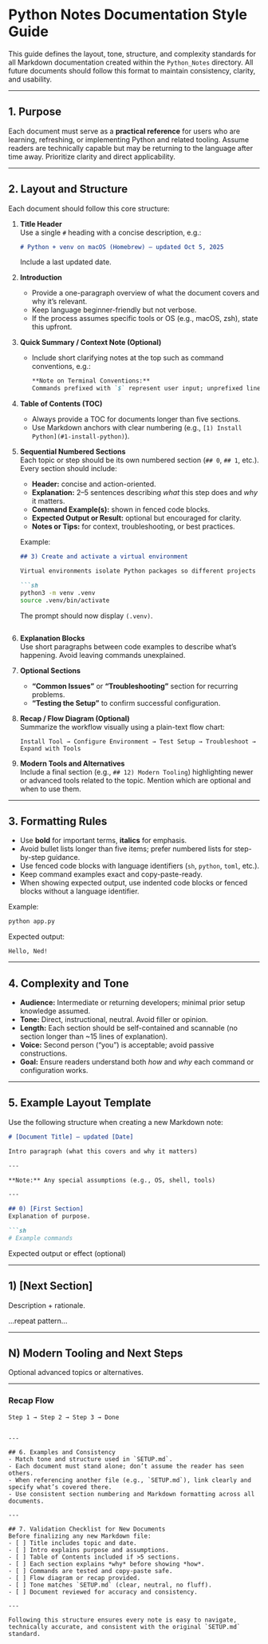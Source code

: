 


# Python Notes Documentation Style Guide

This guide defines the layout, tone, structure, and complexity standards for all Markdown documentation created within the `Python_Notes` directory. All future documents should follow this format to maintain consistency, clarity, and usability.

---

## 1. Purpose
Each document must serve as a **practical reference** for users who are learning, refreshing, or implementing Python and related tooling. Assume readers are technically capable but may be returning to the language after time away. Prioritize clarity and direct applicability.

---

## 2. Layout and Structure

Each document should follow this core structure:

1. **Title Header**  
   Use a single `#` heading with a concise description, e.g.:
   ```md
   # Python + venv on macOS (Homebrew) — updated Oct 5, 2025
   ```
   Include a last updated date.

2. **Introduction**  
   - Provide a one-paragraph overview of what the document covers and why it’s relevant.  
   - Keep language beginner-friendly but not verbose.  
   - If the process assumes specific tools or OS (e.g., macOS, zsh), state this upfront.

3. **Quick Summary / Context Note (Optional)**  
   - Include short clarifying notes at the top such as command conventions, e.g.:
     ```md
     **Note on Terminal Conventions:**
     Commands prefixed with `$` represent user input; unprefixed lines represent output.
     ```

4. **Table of Contents (TOC)**  
   - Always provide a TOC for documents longer than five sections.  
   - Use Markdown anchors with clear numbering (e.g., `[1) Install Python](#1-install-python)`).

5. **Sequential Numbered Sections**  
   Each topic or step should be its own numbered section (`## 0`, `## 1`, etc.).  
   Every section should include:
   - **Header:** concise and action-oriented.  
   - **Explanation:** 2–5 sentences describing *what* this step does and *why* it matters.  
   - **Command Example(s):** shown in fenced code blocks.  
   - **Expected Output or Result:** optional but encouraged for clarity.  
   - **Notes or Tips:** for context, troubleshooting, or best practices.

   Example:
   ```md
   ## 3) Create and activate a virtual environment

   Virtual environments isolate Python packages so different projects don’t interfere with each other.

   ```sh
   python3 -m venv .venv
   source .venv/bin/activate
   ```

   The prompt should now display `(.venv)`.
   ```

6. **Explanation Blocks**  
   Use short paragraphs between code examples to describe what’s happening. Avoid leaving commands unexplained.

7. **Optional Sections**  
   - **“Common Issues”** or **“Troubleshooting”** section for recurring problems.  
   - **“Testing the Setup”** to confirm successful configuration.

8. **Recap / Flow Diagram (Optional)**  
   Summarize the workflow visually using a plain-text flow chart:
   ```plaintext
   Install Tool → Configure Environment → Test Setup → Troubleshoot → Expand with Tools
   ```

9. **Modern Tools and Alternatives**  
   Include a final section (e.g., `## 12) Modern Tooling`) highlighting newer or advanced tools related to the topic. Mention which are optional and when to use them.

---

## 3. Formatting Rules

- Use **bold** for important terms, **italics** for emphasis.  
- Avoid bullet lists longer than five items; prefer numbered lists for step-by-step guidance.  
- Use fenced code blocks with language identifiers (`sh`, `python`, `toml`, etc.).  
- Keep command examples exact and copy-paste-ready.  
- When showing expected output, use indented code blocks or fenced blocks without a language identifier.

Example:
```sh
python app.py
```
Expected output:
```
Hello, Ned!
```

---

## 4. Complexity and Tone

- **Audience:** Intermediate or returning developers; minimal prior setup knowledge assumed.  
- **Tone:** Direct, instructional, neutral. Avoid filler or opinion.  
- **Length:** Each section should be self-contained and scannable (no section longer than ~15 lines of explanation).  
- **Voice:** Second person (“you”) is acceptable; avoid passive constructions.  
- **Goal:** Ensure readers understand both *how* and *why* each command or configuration works.

---

## 5. Example Layout Template

Use the following structure when creating a new Markdown note:

```md
# [Document Title] — updated [Date]

Intro paragraph (what this covers and why it matters)

---

**Note:** Any special assumptions (e.g., OS, shell, tools)

---

## 0) [First Section]
Explanation of purpose.

```sh
# Example commands
```
Expected output or effect (optional)

---

## 1) [Next Section]
Description + rationale.

...repeat pattern...

---

## N) Modern Tooling and Next Steps
Optional advanced topics or alternatives.

---

### Recap Flow
```plaintext
Step 1 → Step 2 → Step 3 → Done
```
```

---

## 6. Examples and Consistency
- Match tone and structure used in `SETUP.md`.  
- Each document must stand alone; don’t assume the reader has seen others.  
- When referencing another file (e.g., `SETUP.md`), link clearly and specify what’s covered there.  
- Use consistent section numbering and Markdown formatting across all documents.

---

## 7. Validation Checklist for New Documents
Before finalizing any new Markdown file:
- [ ] Title includes topic and date.
- [ ] Intro explains purpose and assumptions.
- [ ] Table of Contents included if >5 sections.
- [ ] Each section explains *why* before showing *how*.
- [ ] Commands are tested and copy-paste safe.
- [ ] Flow diagram or recap provided.
- [ ] Tone matches `SETUP.md` (clear, neutral, no fluff).
- [ ] Document reviewed for accuracy and consistency.

---

Following this structure ensures every note is easy to navigate, technically accurate, and consistent with the original `SETUP.md` standard.